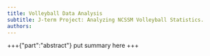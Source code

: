 ```yaml
---
title: Volleyball Data Analysis
subtitle: J-term Project: Analyzing NCSSM Volleyball Statistics. 
authors:
---
```


+++{"part":"abstract"}
put summary here
+++